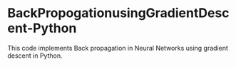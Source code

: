 # BackPropogationusingGradientDescent-Python
This code implements Back propagation in Neural Networks using gradient descent in Python.
